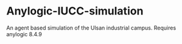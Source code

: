 # Anylogic-IUCC-simulation

An agent based simulation of the Ulsan industrial campus.
Requires anylogic 8.4.9